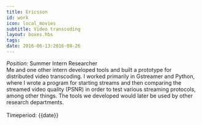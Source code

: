 ```yaml
---
title: Ericsson
id: work
icon: local_movies
subtitle: Video transcoding
layout: boxes.hbs
tags:
date: 2016-06-13:2016-08-26
---
```

*Position:* Summer Intern Researcher
<br>
Me and one other intern developed tools and built a prototype for distributed video transcoding. I worked primarily in Gstreamer and Python, where I wrote a program for starting streams and then comparing the streamed video quality (PSNR) in order to test various streaming protocols, among other things. The tools we developed would later be used by other research departments.
<br><br>
Timeperiod: {{date}}
